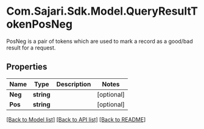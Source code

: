 # Com.Sajari.Sdk.Model.QueryResultTokenPosNeg
PosNeg is a pair of tokens which are used to mark a record as a good/bad result for a request.

## Properties

Name | Type | Description | Notes
------------ | ------------- | ------------- | -------------
**Neg** | **string** |  | [optional] 
**Pos** | **string** |  | [optional] 

[[Back to Model list]](../README.md#documentation-for-models) [[Back to API list]](../README.md#documentation-for-api-endpoints) [[Back to README]](../README.md)

